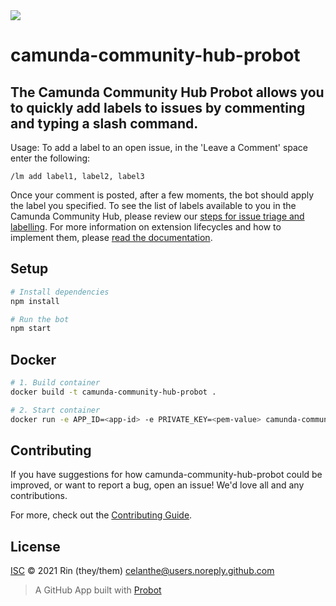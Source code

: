 <img src="https://img.shields.io/badge/Lifecycle-Proof%20of%20Concept-blueviolet">

# camunda-community-hub-probot

## The Camunda Community Hub Probot allows you to quickly add labels to issues by commenting and typing a slash command.

Usage: To add a label to an open issue, in the 'Leave a Comment' space enter the following:

```
/lm add label1, label2, label3
```
Once your comment is posted, after a few moments, the bot should apply the label you specified. To see the list of labels available to you in the Camunda Community Hub, please review our [steps for issue triage and labelling](https://github.com/camunda-community-hub/community/blob/main/issue-triage.md). For more information on extension lifecycles and how to implement them, please [read the documentation](https://github.com/camunda-community-hub/community/blob/main/extension-lifecycle.md).

## Setup

```sh
# Install dependencies
npm install

# Run the bot
npm start
```

## Docker

```sh
# 1. Build container
docker build -t camunda-community-hub-probot .

# 2. Start container
docker run -e APP_ID=<app-id> -e PRIVATE_KEY=<pem-value> camunda-community-hub-probot
```

## Contributing

If you have suggestions for how camunda-community-hub-probot could be improved, or want to report a bug, open an issue! We'd love all and any contributions.

For more, check out the [Contributing Guide](CONTRIBUTING.md).

## License

[ISC](LICENSE) © 2021 Rin (they/them) <celanthe@users.noreply.github.com>
> A GitHub App built with [Probot](https://github.com/probot/probot) 
